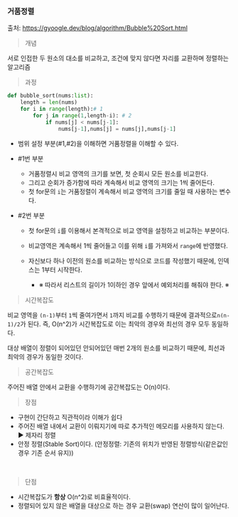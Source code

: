 ### 거품정렬



출처: https://gyoogle.dev/blog/algorithm/Bubble%20Sort.html



> 개념

서로 인접한 두 원소의 대소를 비교하고, 조건에 맞지 않다면 자리를 교환하며 정렬하는 알고리즘    



> 과정

```python
def bubble_sort(nums:list):
    length = len(nums)
    for i in range(length):# 1
        for j in range(1,length-i): # 2
            if nums[j] < nums[j-1]:
                nums[j-1],nums[j] = nums[j],nums[j-1]
```

* 범위 설정 부분(#1,#2)을 이해하면 거품정렬을 이해할 수 있다.

* #1번 부분

  * 거품정렬시 비교 영역의 크기를 보면, 첫 순회시 모든 원소를 비교한다.
  * 그리고 순회가 증가함에 따라 계속해서 비교 영역의 크기는 1씩 줄어든다.
  * 첫 for문의 `i`는 거품정렬이 계속해서 비교 영역의 크기를 줄일 때 사용하는 변수다.

* #2번 부분

  * 첫 for문의 `i`를 이용해서 본격적으로 비교 영역을 설정하고 비교하는 부분이다.

  * 비교영역은 계속해서 1씩 줄어들고 이를 위해 `i`를 가져와서 `range`에 반영했다.

  * 자신보다 하나 이전의 원소를 비교하는 방식으로 코드를 작성했기 때문에, 인덱스는 1부터 시작한다.

    * ※ 따라서 리스트의 길이가 1이하인 경우 앞에서 예외처리를 해줘야 한다. ※

    

   

> 시간복잡도

비교 영역을 `(n-1)`부터 `1`씩 줄여가면서 `1`까지 비교를 수행하기 때문에 결과적으로`n(n-1)/2`가 된다. 즉, O(n^2)가 시간복잡도로 이는 최악의 경우와 최선의 경우 모두 동일하다.   

대상 배열이 정렬이 되어있던 안되어있던 매번 2개의 원소를 비교하기 때문에, 최선과 최악의 경우가 동일한 것이다.     



> 공간복잡도

주어진 배열 안에서 교환을 수행하기에 공간복잡도는 O(n)이다.    



> 장점

* 구현이 간단하고 직관적이라 이해가 쉽다
* 주어진 배열 내에서 교환이 이뤄지기에 따로 추가적인 메모리를 사용하지 않는다. 
  ▶ 제자리 정렬
* 안정 정렬(Stable Sort)이다. (안정정렬: 기존의 위치가 반영된 정렬방식(같은값인 경우 기존 순서 유지))

​    

> 단점

* 시간복잡도가 **항상** O(n^2)로 비효율적이다.
* 정렬되어 있지 않은 배열을 대상으로 하는 경우 교환(swap) 연산이 많이 일어난다.